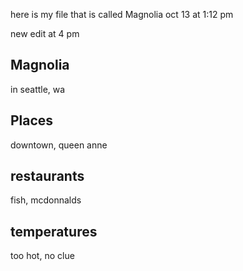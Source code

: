 here is my file
that is called
Magnolia
oct 13
at 1:12 pm

new edit at 4 pm

## Magnolia

in seattle, wa

## Places

downtown, queen anne

## restaurants
fish, mcdonnalds

## temperatures
too hot, no clue
